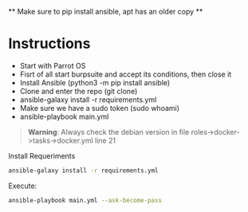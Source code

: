 ** Make sure to pip install ansible, apt has an older copy **

# Instructions
* Start with Parrot OS
* Fisrt of all start burpsuite and accept its conditions, then close it
* Install Ansible (python3 -m pip install ansible)
* Clone and enter the repo (git clone)
* ansible-galaxy install -r requirements.yml
* Make sure we have a sudo token (sudo whoami)
* ansible-playbook main.yml
> **Warning**: 
> Always check the debian version in file roles->docker->tasks->docker.yml line 21

Install Requeriments

~~~bash
ansible-galaxy install -r requirements.yml
~~~

Execute:

~~~bash
ansible-playbook main.yml --ask-become-pass
~~~
